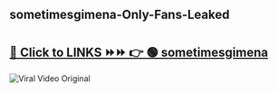 
 ## sometimesgimena-Only-Fans-Leaked

# <h2><a href="https://clipsfans.com/sometimesgimena&ref=git">🔗 Click to LINKS ⏩⏩ 👉 🟢 sometimesgimena </a></h2>

<a href="https://clipsfans.com/sometimesgimena&ref=git" rel="nofollow" data-target="animated-image.originalLink"><img src="https://i.ibb.co.com/xMMVF88/686577567.gif" alt="Viral Video Original" style="max-width: 100%; display: inline-block;" data-target="animated-image.originalImage"></a>
